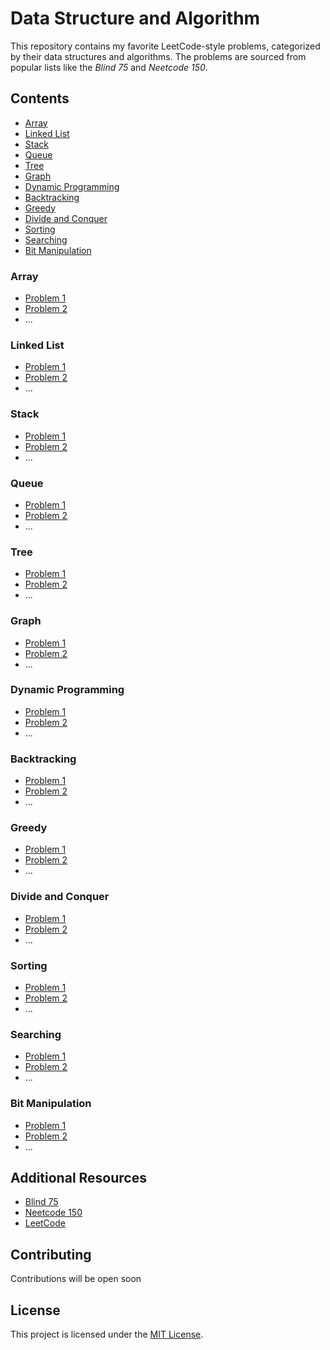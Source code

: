 # Data Structure and Algorithm

This repository contains my favorite LeetCode-style problems, categorized by their data structures and algorithms. The problems are sourced from popular lists like the *Blind 75* and *Neetcode 150*.

## Contents

- [Array](#array)
- [Linked List](#linked-list)
- [Stack](#stack)
- [Queue](#queue)
- [Tree](#tree)
- [Graph](#graph)
- [Dynamic Programming](#dynamic-programming)
- [Backtracking](#backtracking)
- [Greedy](#greedy)
- [Divide and Conquer](#divide-and-conquer)
- [Sorting](#sorting)
- [Searching](#searching)
- [Bit Manipulation](#bit-manipulation)

### Array

- [Problem 1](link-to-problem-1)
- [Problem 2](link-to-problem-2)
- ...

### Linked List

- [Problem 1](link-to-problem-1)
- [Problem 2](link-to-problem-2)
- ...

### Stack

- [Problem 1](link-to-problem-1)
- [Problem 2](link-to-problem-2)
- ...

### Queue

- [Problem 1](link-to-problem-1)
- [Problem 2](link-to-problem-2)
- ...

### Tree

- [Problem 1](link-to-problem-1)
- [Problem 2](link-to-problem-2)
- ...

### Graph

- [Problem 1](link-to-problem-1)
- [Problem 2](link-to-problem-2)
- ...

### Dynamic Programming

- [Problem 1](link-to-problem-1)
- [Problem 2](link-to-problem-2)
- ...

### Backtracking

- [Problem 1](link-to-problem-1)
- [Problem 2](link-to-problem-2)
- ...

### Greedy

- [Problem 1](link-to-problem-1)
- [Problem 2](link-to-problem-2)
- ...

### Divide and Conquer

- [Problem 1](link-to-problem-1)
- [Problem 2](link-to-problem-2)
- ...

### Sorting

- [Problem 1](link-to-problem-1)
- [Problem 2](link-to-problem-2)
- ...

### Searching

- [Problem 1](link-to-problem-1)
- [Problem 2](link-to-problem-2)
- ...

### Bit Manipulation

- [Problem 1](link-to-problem-1)
- [Problem 2](link-to-problem-2)
- ...
## Additional Resources

- [Blind 75](https://www.teamblind.com/post/New-Year-Gift---Curated-List-of-Top-75-LeetCode-Questions-to-Save-Your-Time-OaM1orEU)
- [Neetcode 150](https://github.com/neetcode/150)
- [LeetCode](https://leetcode.com/)

## Contributing

Contributions will be open soon

## License

This project is licensed under the [MIT License](LICENSE).
